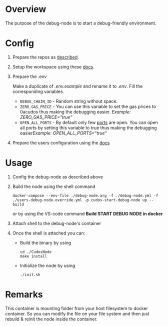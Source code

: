 # Overview

The purpose of the debug-node is to start a debug-friendly environment.

# Config

1. Prepare the repos as [described](../../readme.md#overview).

1. Setup the workspace using these [docs](../../workspace/readme.md).

1. Prepare the .env

    Make a duplicate of <em>.env.example</em> and rename it to <em>.env</em>. Fill the corresponding variables.

    - <code>DEBUG_CHAIN_ID</code> - Random string without space.
    - <code>ZERO_GAS_PRICE</code> - You can use this variable to set the gas prices to 0acudos thus making the debugging easier. <em>Example: ZERO_GAS_PRICE="true"</em>
    - <code>OPEN_ALL_PORTS</code> - By default only few [ports](../../wiki.md#ports) are open. You can open all ports by setting this variable to true thus making the debugging easier<em>Example: OPEN_ALL_PORTS="true"</em>

1. Prepare the users configuration using the [docs](../readme.md#users-override)

# Usage

1. Config the debug-node as described above

1. Build the node using the shell command
    ```
    docker-compose --env-file ./debug-node.arg -f ./debug-node.yml -f ./users-debug-node.override.yml -p cudos-start-debug-node up --build
    ```
    or by using the VS-code command **Build START DEBUG NODE in docker**

1. Attach shell to the debug-node's container

1. Once the shell is attached you can:

    - Build the binary by using

        ```
        cd ./CudosNode
        make install
        ```

    - Initialize the node by using

        ```
        ./init.sh
        ```

# Remarks

This container is mounting folder from your host filesystem to docker container. So you can modify the file on your file system and then just rebuild & reinit the node inside the container.
